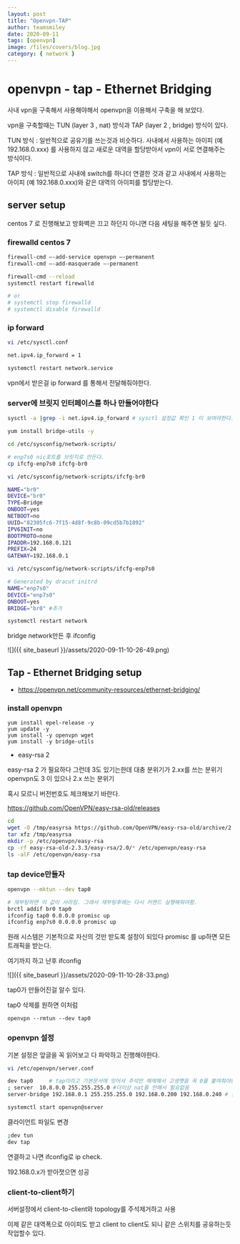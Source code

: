 ```yaml
---
layout: post
title: "Openvpn-TAP"
author: teamsmiley
date: 2020-09-11
tags: [openvpn]
image: /files/covers/blog.jpg
category: { network }
---
```


# openvpn - tap - Ethernet Bridging

사내 vpn을 구축해서 사용해야해서 openvpn을 이용해서 구축을 해 보았다.

vpn을 구축할때는 TUN (layer 3 , nat) 방식과 TAP (layer 2 , bridge) 방식이 있다.

TUN 방식 : 일반적으로 공유기를 쓰는것과 비슷하다. 사내에서 사용하는 아이피 (예 192.168.0.xxx) 를 사용하지 않고 새로운 대역을 할당받아서 vpn이 서로 연결해주는 방식이다.

TAP 방식 : 일반적으로 사내에 switch를 하나더 연결한 것과 같고 사내에서 사용하는 아이피 (예 192.168.0.xxx)와 같은 대역의 아이피를 할당받는다.

## server setup

centos 7 로 진행해보고 방화벽은 끄고 하던지 아니면 다음 세팅을 해주면 될듯 싶다.

### firewalld centos 7

```bash
firewall-cmd –-add-service openvpn –-permanent
firewall-cmd –-add-masquerade –-permanent

firewall-cmd --reload
systemctl restart firewalld

# or
# systemctl stop firewalld
# systemctl disable firewalld
```

### ip forward

```bash
vi /etc/sysctl.conf

net.ipv4.ip_forward = 1
```

```bash
systemctl restart network.service
```

vpn에서 받은걸 ip forward 를 통해서 전달해줘야한다.

### server에 브릿지 인터페이스를 하나 만들어야한다

```bash
sysctl -a |grep -i net.ipv4.ip_forward # sysctl 설정값 확인 1 이 보여야한다.

yum install bridge-utils -y

cd /etc/sysconfig/network-scripts/

# enp7s0 nic포트를 브릿지로 만든다.
cp ifcfg-enp7s0 ifcfg-br0

vi /etc/sysconfig/network-scripts/ifcfg-br0

NAME="br0"
DEVICE="br0"
TYPE=Bridge
ONBOOT=yes
NETBOOT=no
UUID="82305fc6-7f15-4d8f-9c8b-09cd5b7b1892"
IPV6INIT=no
BOOTPROTO=none
IPADDR=192.168.0.121
PREFIX=24
GATEWAY=192.168.0.1

vi /etc/sysconfig/network-scripts/ifcfg-enp7s0

# Generated by dracut initrd
NAME="enp7s0"
DEVICE="enp7s0"
ONBOOT=yes
BRIDGE="br0" #추가

systemctl restart network
```

bridge network만든 후 ifconfig

![]({{ site_baseurl }}/assets/2020-09-11-10-26-49.png)

## Tap - Ethernet Bridging setup

- <https://openvpn.net/community-resources/ethernet-bridging/>

### install openvpn

```
yum install epel-release -y
yum update -y
yum install -y openvpn wget
yum install -y bridge-utils
```

- easy-rsa 2

easy-rsa 2 가 필요하다 그런데 3도 있기는한데 대충 분위기가 2.xx를 쓰는 분위기 openvpn도 3 이 있으나 2.x 쓰는 분위기

혹시 모르니 버전번호도 체크해보기 바란다.

<https://github.com/OpenVPN/easy-rsa-old/releases>

```bash
cd
wget -O /tmp/easyrsa https://github.com/OpenVPN/easy-rsa-old/archive/2.3.3.tar.gz
tar xfz /tmp/easyrsa
mkdir -p /etc/openvpn/easy-rsa
cp -rf easy-rsa-old-2.3.3/easy-rsa/2.0/* /etc/openvpn/easy-rsa
ls -alF /etc/openvpn/easy-rsa
```

### tap device만들자

```bash
openvpn --mktun --dev tap0

# 재부팅하면 이 값이 사라짐. 그래서 재부팅후에는 다시 커맨드 실행해줘야함.
brctl addif br0 tap0
ifconfig tap0 0.0.0.0 promisc up
ifconfig enp7s0 0.0.0.0 promisc up
```

원래 시스템은 기본적으로 자신의 것만 받도록 설정이 되있다 promisc 를 up하면 모든 트래픽을 받는다.

여기까지 하고 난후 ifconfig

![]({{ site_baseurl }}/assets/2020-09-11-10-28-33.png)

tap0가 만들어진걸 알수 있다.

tap0 삭제를 원하면 이처럼

```
openvpn --rmtun --dev tap0
```

### openvpn 설정

기본 설정은 앞글을 꼭 읽어보고 다 파악하고 진행해야한다.

```bash
vi /etc/openvpn/server.conf

dev tap0     # tap이라고 기본문서에 잇어서 주석만 해제해서 고생햇음 꼭 0를 붙여줘야함
; server  10.8.0.0 255.255.255.0 #더이상 nat를 안해서 필요없음
server-bridge 192.168.0.1 255.255.255.0 192.168.0.200 192.168.0.240 # 클라이언트에 200-240번 아이피를 배당하고 브릿지한다. gw는 1 이다.

systemctl start openvpn@server
```

클라이언트 파일도 변경

```bash
;dev tun
dev tap
```

연결하고 나면 ifconfig로 ip check.

192.168.0.x가 받아졋으면 성공

### client-to-client하기

서버설정에서 client-to-client와 topology를 주석제거하고 사용

이제 같은 대역폭으로 아이피도 받고 client to client도 되니 같은 스위치를 공유하는듯 작업할수 있다.
